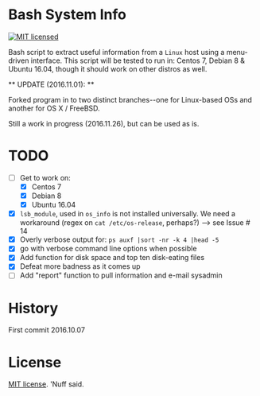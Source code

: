 # Bash System Info  
[![MIT licensed](https://img.shields.io/badge/license-MIT-blue.svg)](https://raw.githubusercontent.com/hyperium/hyper/master/LICENSE)

Bash script to extract useful information from a `Linux` host using a menu-driven interface.
This script will be tested to run in: Centos 7, Debian 8 & Ubuntu 16.04, though it should work on other distros as well. 

** UPDATE (2016.11.01): ** 

Forked program in to two distinct branches--one for Linux-based OSs and another for OS X / FreeBSD. 

Still a work in progress (2016.11.26), but can be used as is.  

# TODO

- [ ] Get to work on: 
    - [x] Centos 7
    - [x] Debian 8
    - [x] Ubuntu 16.04
- [x] `lsb_module`, used in `os_info` is not installed universally. 
      We need a workaround (regex on `cat /etc/os-release`, perhaps?) --> see Issue # 14  
- [x] Overly verbose output for: `ps auxf |sort -nr -k 4 |head -5` 
- [x] go with verbose command line options when possible 
- [x] Add function for disk space and top ten disk-eating files 
- [x] Defeat more badness as it comes up
- [ ] Add "report" function to pull information and e-mail sysadmin

# History 

First commit 2016.10.07

# License 

[MIT license](https://opensource.org/licenses/MIT). 'Nuff said. 

